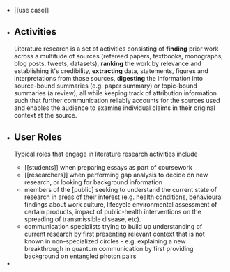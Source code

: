 - [[use case]]
- ## Activities
  Literature research is a set of activities consisting of **finding** prior work across a multitude of sources (refereed papers, textbooks, monographs, blog posts, tweets, datasets), **ranking** the work by relevance and establishing it's credibility, **extracting** data, statements, figures and interpretations from those sources, **digesting** the information into source-bound summaries (e.g. paper summary) or topic-bound summaries (a review), all while keeping track of attribution information such that further communication reliably accounts for the sources used and enables the audience to examine individual claims in their original context at the source.
- ## User Roles 
  
  Typical roles that engage in literature research activities include
  
  * [[students]] when preparing essays as part of coursework
  * [[researchers]] when performing gap analysis to decide on new research, or looking for background information
  * members of the [public] seeking to understand the current state of research in areas of their interest (e.g. health conditions, behavioural findings about work culture, lifecycle environmental assessment of certain products, impact of public-health interventions on the spreading of transmissible disease, etc).
  * communication specialists trying to build up understanding of current research by first presenting relevant context that is not known in non-specialized circles - e.g. explaining a new breakthrough in quantum communication by first providing background on entangled photon pairs
-